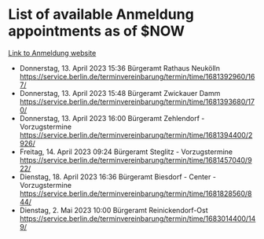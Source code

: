 # List of available Anmeldung appointments as of $NOW
[Link to Anmeldung website](https://service.berlin.de/terminvereinbarung/termin/tag.php?termin=1&anliegen[]=120686&dienstleisterlist=122210,122217,327316,122219,327312,122227,327314,122231,327346,122243,327348,122254,122252,329742,122260,329745,122262,329748,122271,327278,122273,327274,122277,327276,330436,122280,327294,122282,327290,122284,327292,122291,327270,122285,327266,122286,327264,122296,327268,150230,329760,122297,327286,122294,327284,122312,329763,122314,329775,122304,327330,122311,327334,122309,327332,317869,122281,327352,122279,329772,122283,122276,327324,122274,327326,122267,329766,122246,327318,122251,327320,122257,327322,122208,327298,122226,327300&herkunft=http%3A%2F%2Fservice.berlin.de%2Fdienstleistung%2F120686%2F)
- Donnerstag, 13. April 2023 15:36 Bürgeramt Rathaus Neukölln https://service.berlin.de/terminvereinbarung/termin/time/1681392960/167/
- Donnerstag, 13. April 2023 15:48 Bürgeramt Zwickauer Damm https://service.berlin.de/terminvereinbarung/termin/time/1681393680/170/
- Donnerstag, 13. April 2023 16:00 Bürgeramt Zehlendorf - Vorzugstermine https://service.berlin.de/terminvereinbarung/termin/time/1681394400/2926/
- Freitag, 14. April 2023 09:24 Bürgeramt Steglitz - Vorzugstermine https://service.berlin.de/terminvereinbarung/termin/time/1681457040/922/
- Dienstag, 18. April 2023 16:36 Bürgeramt Biesdorf - Center - Vorzugstermine https://service.berlin.de/terminvereinbarung/termin/time/1681828560/844/
- Dienstag, 2. Mai 2023 10:00 Bürgeramt Reinickendorf-Ost https://service.berlin.de/terminvereinbarung/termin/time/1683014400/149/
